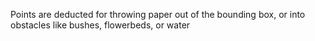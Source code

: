 Points are deducted for throwing paper out of the bounding box, or into obstacles like bushes, flowerbeds, or water
